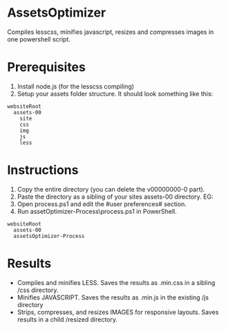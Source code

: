 AssetsOptimizer
===============

Compiles lesscss, minifies javascript, resizes and compresses images in one powershell script.

Prerequisites
===============

1. Install node.js (for the lesscss compiling)
2. Setup your assets folder structure. It should look something like this:

```
websiteRoot
  assets-00
    site
    css
    img
    js
    less
```

Instructions
===============

1. Copy the entire <assetOptimizer-Process-v00000000-0> directory (you can delete the v00000000-0 part).
2. Paste the directory as a sibling of your sites assets-00 directory. EG:
3. Open process.ps1 and edit the #user preferences# section.
4. Run assetOptimizer-Process\process.ps1 in PowerShell.

```
websiteRoot
  assets-00
  assetsOptimizer-Process
```

Results
===============

- Compiles and minifies LESS. Saves the results as .min.css in a sibling /css directory.
- Minifies JAVASCRIPT. Saves the results as .min.js in the existing /js directory
- Strips, compresses, and resizes IMAGES for responsive layouts. Saves results in a child /resized directory.
